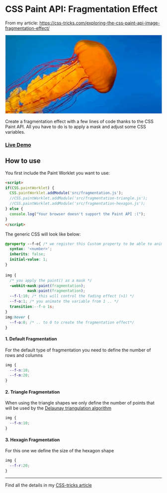 # CSS Paint API: Fragmentation Effect
From my article: https://css-tricks.com/exploring-the-css-paint-api-image-fragmentation-effect/

![CSS fragmentation effect](header.gif)

Create a fragmentation effect with a few lines of code thanks to the CSS Paint API. All you have to do is to apply a mask and adjust some CSS variables.

### [Live Demo](https://afif13.github.io/CSS-fragmentation-effect)

## How to use

You first include the Paint Worklet you want to use:

```html
<script>
if(CSS.paintWorklet) {              
  CSS.paintWorklet.addModule('src/fragmentation.js');
  //CSS.paintWorklet.addModule('src/fragmentation-triangle.js');
  //CSS.paintWorklet.addModule('src/fragmentation-hexagon.js');
} else {
  console.log("Your browser doesn't support the Paint API :(");
}
</script>
```
The generic CSS will look like below:

```css
@property --f-o{ /* we register this Custom property to be able to animate it */
  syntax: '<number>';
  inherits: false;
  initial-value: 1;
}

img {
  /* you apply the paint() as a mask */
  -webkit-mask:paint(fragmentation);
          mask:paint(fragmentation);
  --f-l:10; /* this will control the fading effect (>1) */
  --f-o:1; /* you animate the variable from 1 .. */
  transition:--f-o 1s;
}
img:hover { 
  --f-o:0; /* .. to 0 to create the fragmentation effect*/
}
```

#### 1. Default Fragmentation

For the default type of fragmentation you need to define the number of rows and columns

```css
img {
  --f-n:10;
  --f-m:20;
}
```

#### 2. Triangle Fragmentation

When using the triangle shapes we only define the number of points that will be used by the [Delaunay triangulation algorithm](https://en.wikipedia.org/wiki/Delaunay_triangulation)

```css
img {
  --f-n:10;
}
```

#### 3. Hexagin Fragmentation

For this one we define the size of the hexagon shape

```css
img {
  --f-r:20;
}
```

-----

Find all the details in my [CSS-tricks article](https://css-tricks.com/exploring-the-css-paint-api-image-fragmentation-effect/)
